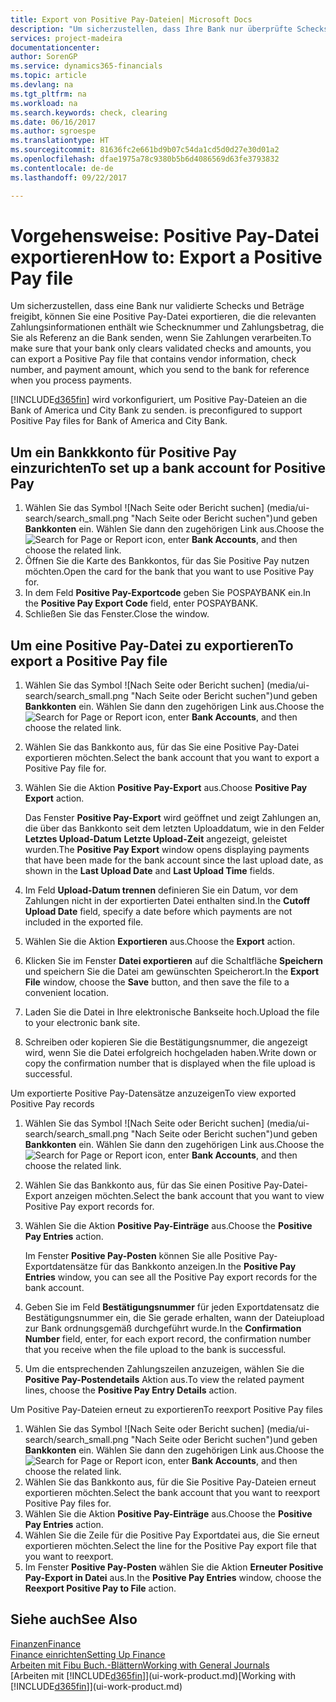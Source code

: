 ```yaml
---
title: Export von Positive Pay-Dateien| Microsoft Docs
description: "Um sicherzustellen, dass Ihre Bank nur überprüfte Schecks und Beträge freigibt, können Sie ihr eine Positive Pay Datei senden, die die Daten für Kreditoren, Schecks und Zahlungsinformationen enthält."
services: project-madeira
documentationcenter: 
author: SorenGP
ms.service: dynamics365-financials
ms.topic: article
ms.devlang: na
ms.tgt_pltfrm: na
ms.workload: na
ms.search.keywords: check, clearing
ms.date: 06/16/2017
ms.author: sgroespe
ms.translationtype: HT
ms.sourcegitcommit: 81636fc2e661bd9b07c54da1cd5d0d27e30d01a2
ms.openlocfilehash: dfae1975a78c9380b5b6d4086569d63fe3793832
ms.contentlocale: de-de
ms.lasthandoff: 09/22/2017

---
```

# <a name="how-to-export-a-positive-pay-file"></a><span data-ttu-id="55b21-103">Vorgehensweise: Positive Pay-Datei exportieren</span><span class="sxs-lookup"><span data-stu-id="55b21-103">How to: Export a Positive Pay file</span></span>
<span data-ttu-id="55b21-104">Um sicherzustellen, dass eine Bank nur validierte Schecks und Beträge freigibt, können Sie eine Positive Pay-Datei exportieren, die die relevanten Zahlungsinformationen enthält wie Schecknummer und Zahlungsbetrag, die Sie als Referenz an die Bank senden, wenn Sie Zahlungen verarbeiten.</span><span class="sxs-lookup"><span data-stu-id="55b21-104">To make sure that your bank only clears validated checks and amounts, you can export a Positive Pay file that contains vendor information, check number, and payment amount, which you send to the bank for reference when you process payments.</span></span>

[!INCLUDE[d365fin](includes/d365fin_md.md)]<span data-ttu-id="55b21-105"> wird vorkonfiguriert, um Positive Pay-Dateien an die Bank of America und City Bank zu senden.</span><span class="sxs-lookup"><span data-stu-id="55b21-105"> is preconfigured to support Positive Pay files for Bank of America and City Bank.</span></span>

## <a name="to-set-up-a-bank-account-for-positive-pay"></a><span data-ttu-id="55b21-106">Um ein Bankkkonto für Positive Pay einzurichten</span><span class="sxs-lookup"><span data-stu-id="55b21-106">To set up a bank account for Positive Pay</span></span>
1. <span data-ttu-id="55b21-107">Wählen Sie das Symbol ![Nach Seite oder Bericht suchen] (media/ui-search/search_small.png "Nach Seite oder Bericht suchen")und geben **Bankkonten** ein. Wählen Sie dann den zugehörigen Link aus.</span><span class="sxs-lookup"><span data-stu-id="55b21-107">Choose the ![Search for Page or Report](media/ui-search/search_small.png "Search for Page or Report icon") icon, enter **Bank Accounts**, and then choose the related link.</span></span>
2. <span data-ttu-id="55b21-108">Öffnen Sie die Karte des Bankkontos, für das Sie Positive Pay nutzen möchten.</span><span class="sxs-lookup"><span data-stu-id="55b21-108">Open the card for the bank that you want to use Positive Pay for.</span></span>
3. <span data-ttu-id="55b21-109">In dem Feld **Positive Pay-Exportcode** geben Sie POSPAYBANK ein.</span><span class="sxs-lookup"><span data-stu-id="55b21-109">In the **Positive Pay Export Code** field, enter POSPAYBANK.</span></span>
4. <span data-ttu-id="55b21-110">Schließen Sie das Fenster.</span><span class="sxs-lookup"><span data-stu-id="55b21-110">Close the window.</span></span>

## <a name="to-export-a-positive-pay-file"></a><span data-ttu-id="55b21-111">Um eine Positive Pay-Datei zu exportieren</span><span class="sxs-lookup"><span data-stu-id="55b21-111">To export a Positive Pay file</span></span>
1. <span data-ttu-id="55b21-112">Wählen Sie das Symbol ![Nach Seite oder Bericht suchen] (media/ui-search/search_small.png "Nach Seite oder Bericht suchen")und geben **Bankkonten** ein. Wählen Sie dann den zugehörigen Link aus.</span><span class="sxs-lookup"><span data-stu-id="55b21-112">Choose the ![Search for Page or Report](media/ui-search/search_small.png "Search for Page or Report icon") icon, enter **Bank Accounts**, and then choose the related link.</span></span>
2. <span data-ttu-id="55b21-113">Wählen Sie das Bankkonto aus, für das Sie eine Positive Pay-Datei exportieren möchten.</span><span class="sxs-lookup"><span data-stu-id="55b21-113">Select the bank account that you want to export a Positive Pay file for.</span></span>
3. <span data-ttu-id="55b21-114">Wählen Sie die Aktion **Positive Pay-Export** aus.</span><span class="sxs-lookup"><span data-stu-id="55b21-114">Choose **Positive Pay Export** action.</span></span>

    <span data-ttu-id="55b21-115">Das Fenster **Positive Pay-Export** wird geöffnet und zeigt Zahlungen an, die über das Bankkonto seit dem letzten Uploaddatum, wie in den Felder **Letztes Upload-Datum** **Letzte Upload-Zeit** angezeigt, geleistet wurden.</span><span class="sxs-lookup"><span data-stu-id="55b21-115">The **Positive Pay Export** window opens displaying payments that have been made for the bank account since the last upload date, as shown in the **Last Upload Date** and **Last Upload Time** fields.</span></span>
4. <span data-ttu-id="55b21-116">Im Feld **Upload-Datum trennen** definieren Sie ein Datum, vor dem Zahlungen nicht in der exportierten Datei enthalten sind.</span><span class="sxs-lookup"><span data-stu-id="55b21-116">In the **Cutoff Upload Date** field, specify a date before which payments are not included in the exported file.</span></span>
5. <span data-ttu-id="55b21-117">Wählen Sie die Aktion **Exportieren** aus.</span><span class="sxs-lookup"><span data-stu-id="55b21-117">Choose the **Export** action.</span></span>
6. <span data-ttu-id="55b21-118">Klicken Sie im Fenster **Datei exportieren** auf die Schaltfläche **Speichern** und speichern Sie die Datei am gewünschten Speicherort.</span><span class="sxs-lookup"><span data-stu-id="55b21-118">In the **Export File** window, choose the **Save** button, and then save the file to a convenient location.</span></span>
7. <span data-ttu-id="55b21-119">Laden Sie die Datei in Ihre elektronische Bankseite hoch.</span><span class="sxs-lookup"><span data-stu-id="55b21-119">Upload the file to your electronic bank site.</span></span>
8. <span data-ttu-id="55b21-120">Schreiben oder kopieren Sie die Bestätigungsnummer, die angezeigt wird, wenn Sie die Datei erfolgreich hochgeladen haben.</span><span class="sxs-lookup"><span data-stu-id="55b21-120">Write down or copy the confirmation number that is displayed when the file upload is successful.</span></span>

<span data-ttu-id="55b21-121">Um exportierte Positive Pay-Datensätze anzuzeigen</span><span class="sxs-lookup"><span data-stu-id="55b21-121">To view exported Positive Pay records</span></span>

1. <span data-ttu-id="55b21-122">Wählen Sie das Symbol ![Nach Seite oder Bericht suchen] (media/ui-search/search_small.png "Nach Seite oder Bericht suchen")und geben **Bankkonten** ein. Wählen Sie dann den zugehörigen Link aus.</span><span class="sxs-lookup"><span data-stu-id="55b21-122">Choose the ![Search for Page or Report](media/ui-search/search_small.png "Search for Page or Report icon") icon, enter **Bank Accounts**, and then choose the related link.</span></span>
2. <span data-ttu-id="55b21-123">Wählen Sie das Bankkonto aus, für das Sie einen Positive Pay-Datei-Export anzeigen möchten.</span><span class="sxs-lookup"><span data-stu-id="55b21-123">Select the bank account that you want to view Positive Pay export records for.</span></span>
3. <span data-ttu-id="55b21-124">Wählen Sie die Aktion **Positive Pay-Einträge** aus.</span><span class="sxs-lookup"><span data-stu-id="55b21-124">Choose the **Positive Pay Entries** action.</span></span>

    <span data-ttu-id="55b21-125">Im Fenster **Positive Pay-Posten** können Sie alle Positive Pay-Exportdatensätze für das Bankkonto anzeigen.</span><span class="sxs-lookup"><span data-stu-id="55b21-125">In the **Positive Pay Entries** window, you can see all the Positive Pay export records for the bank account.</span></span>
4. <span data-ttu-id="55b21-126">Geben Sie im Feld **Bestätigungsnummer** für jeden Exportdatensatz die Bestätigungsnummer ein, die Sie gerade erhalten, wann der Dateiupload zur Bank ordnungsgemäß durchgeführt wurde.</span><span class="sxs-lookup"><span data-stu-id="55b21-126">In the **Confirmation Number** field, enter, for each export record, the confirmation number that you receive when the file upload to the bank is successful.</span></span>
5. <span data-ttu-id="55b21-127">Um die entsprechenden Zahlungszeilen anzuzeigen, wählen Sie die **Positive Pay-Postendetails** Aktion aus.</span><span class="sxs-lookup"><span data-stu-id="55b21-127">To view the related payment lines, choose the **Positive Pay Entry Details** action.</span></span>

<span data-ttu-id="55b21-128">Um Positive Pay-Dateien erneut zu exportieren</span><span class="sxs-lookup"><span data-stu-id="55b21-128">To reexport Positive Pay files</span></span>

1. <span data-ttu-id="55b21-129">Wählen Sie das Symbol ![Nach Seite oder Bericht suchen] (media/ui-search/search_small.png "Nach Seite oder Bericht suchen")und geben **Bankkonten** ein. Wählen Sie dann den zugehörigen Link aus.</span><span class="sxs-lookup"><span data-stu-id="55b21-129">Choose the ![Search for Page or Report](media/ui-search/search_small.png "Search for Page or Report icon") icon, enter **Bank Accounts**, and then choose the related link.</span></span>
2. <span data-ttu-id="55b21-130">Wählen Sie das Bankkonto aus, für die Sie Positive Pay-Dateien erneut exportieren möchten.</span><span class="sxs-lookup"><span data-stu-id="55b21-130">Select the bank account that you want to reexport Positive Pay files for.</span></span>
3. <span data-ttu-id="55b21-131">Wählen Sie die Aktion **Positive Pay-Einträge** aus.</span><span class="sxs-lookup"><span data-stu-id="55b21-131">Choose the **Positive Pay Entries** action.</span></span>
4. <span data-ttu-id="55b21-132">Wählen Sie die Zeile für die Positive Pay Exportdatei aus, die Sie erneut exportieren möchten.</span><span class="sxs-lookup"><span data-stu-id="55b21-132">Select the line for the Positive Pay export file that you want to reexport.</span></span>
5. <span data-ttu-id="55b21-133">Im Fenster **Positive Pay-Posten** wählen Sie die Aktion **Erneuter Positive Pay-Export in Datei** aus.</span><span class="sxs-lookup"><span data-stu-id="55b21-133">In the **Positive Pay Entries** window, choose the **Reexport Positive Pay to File** action.</span></span>

## <a name="see-also"></a><span data-ttu-id="55b21-134">Siehe auch</span><span class="sxs-lookup"><span data-stu-id="55b21-134">See Also</span></span>
[<span data-ttu-id="55b21-135">Finanzen</span><span class="sxs-lookup"><span data-stu-id="55b21-135">Finance</span></span>](finance.md)  
[<span data-ttu-id="55b21-136">Finance einrichten</span><span class="sxs-lookup"><span data-stu-id="55b21-136">Setting Up Finance</span></span>](finance-setup-finance.md)  
[<span data-ttu-id="55b21-137">Arbeiten mit Fibu Buch.-Blättern</span><span class="sxs-lookup"><span data-stu-id="55b21-137">Working with General Journals</span></span>](ui-work-general-journals.md)  
<span data-ttu-id="55b21-138">[Arbeiten mit [!INCLUDE[d365fin](includes/d365fin_md.md)]](ui-work-product.md)</span><span class="sxs-lookup"><span data-stu-id="55b21-138">[Working with [!INCLUDE[d365fin](includes/d365fin_md.md)]](ui-work-product.md)</span></span>

